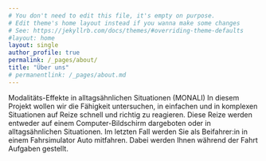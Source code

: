 ```yaml
---
# You don't need to edit this file, it's empty on purpose.
# Edit theme's home layout instead if you wanna make some changes
# See: https://jekyllrb.com/docs/themes/#overriding-theme-defaults
#layout: home
layout: single
author_profile: true
permalink: /_pages/about/
title: "Über uns"
# permanentlink: /_pages/about.md
---
```


Modalitäts-Effekte in alltagsähnlichen Situationen (MONALI)
In diesem Projekt wollen wir die Fähigkeit untersuchen, in einfachen und in komplexen Situationen auf Reize schnell und richtig zu reagieren. 
Diese Reize werden entweder auf einem Computer-Bildschirm dargeboten oder in alltagsähnlichen Situationen. 
Im letzten Fall werden Sie als Beifahrer:in in einem Fahrsimulator Auto mitfahren. 
Dabei werden Ihnen während der Fahrt Aufgaben gestellt. 
